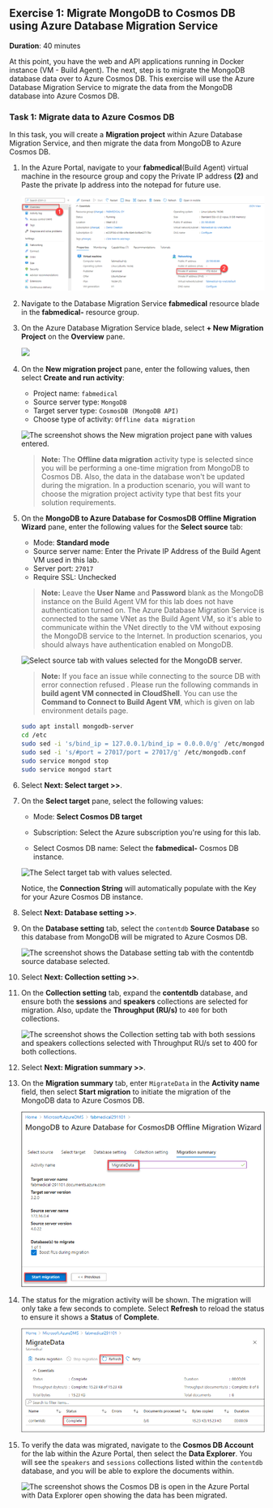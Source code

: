 ## Exercise 1: Migrate MongoDB to Cosmos DB using Azure Database Migration Service

**Duration**: 40 minutes

At this point, you have the web and API applications running in Docker instance (VM - Build Agent). The next, step is to migrate the MongoDB database data over to Azure Cosmos DB. This exercise will use the Azure Database Migration Service to migrate the data from the MongoDB database into Azure Cosmos DB.

### Task 1: Migrate data to Azure Cosmos DB

In this task, you will create a **Migration project** within Azure Database Migration Service, and then migrate the data from MongoDB to Azure Cosmos DB.

1. In the Azure Portal, navigate to your **fabmedical**(Build Agent) virtual machine in the resource group and copy the Private IP address **(2)** and Paste the private Ip address into the notepad for future use.

   ![Built Agent VM is shown. Overview tab is open. Private IP address is highlighted.](https://github.com/CloudLabs-MCW/MCW-Cloud-native-applications/blob/master/Hands-on%20lab/media/agent-vm-private-ip-address.png?raw=true "Private IP Address")

2. Navigate to the Database Migration Service **fabmedical<inject key="DeploymentID" enableCopy="false" />** resource blade in the **fabmedical-<inject key="DeploymentID" enableCopy="false" />** resource group.

3. On the Azure Database Migration Service blade, select **+ New Migration Project** on the **Overview** pane.

   ![](media/newmigrationproject.png)

4. On the **New migration project** pane, enter the following values, then select **Create and run activity**:

    - Project name: `fabmedical`
    - Source server type: `MongoDB`
    - Target server type: `CosmosDB (MongoDB API)`
    - Choose type of activity: `Offline data migration`

    ![The screenshot shows the New migration project pane with values entered.](media/createandrunactivity.png  "New migration project pane")

    > **Note:** The **Offline data migration** activity type is selected since you will be performing a one-time migration from MongoDB to Cosmos DB. Also, the data in the database won't be updated during the migration. In a production scenario, you will want to choose the migration project activity type that best fits your solution requirements.

5. On the **MongoDB to Azure Database for CosmosDB Offline Migration Wizard** pane, enter the following values for the **Select source** tab:

    - Mode: **Standard mode**
    - Source server name: Enter the Private IP Address of the Build Agent VM used in this lab.
    - Server port: `27017`
    - Require SSL: Unchecked

    > **Note:** Leave the **User Name** and **Password** blank as the MongoDB instance on the Build Agent VM for this lab does not have authentication turned on. The Azure Database Migration Service is connected to the same VNet as the Build Agent VM, so it's able to communicate within the VNet directly to the VM without exposing the MongoDB service to the Internet. In production scenarios, you should always have authentication enabled on MongoDB.

    ![Select source tab with values selected for the MongoDB server.](media/dmsselectsource.png "MongoDB to Azure Database for CosmosDB - Select source")
    
    > **Note:** If you face an issue while connecting to the source DB with error connection refused . Please run the following commands in **build agent VM connected in CloudShell**. You can use the **Command to Connect to Build Agent VM**, which is given on lab environment details page.

    ```bash
    sudo apt install mongodb-server
    cd /etc
    sudo sed -i 's/bind_ip = 127.0.0.1/bind_ip = 0.0.0.0/g' /etc/mongodb.conf
    sudo sed -i 's/#port = 27017/port = 27017/g' /etc/mongodb.conf
    sudo service mongod stop
    sudo service mongod start
    ```
    
6. Select **Next: Select target >>**.

7. On the **Select target** pane, select the following values:

    - Mode: **Select Cosmos DB target**

    - Subscription: Select the Azure subscription you're using for this lab.

    - Select Cosmos DB name: Select the **fabmedical-<inject key="DeploymentID" enableCopy="false" />** Cosmos DB instance.

    ![The Select target tab with values selected.](media/dmsselecttarget.png "MongoDB to Azure Database for CosmosDB - Select target")

    Notice, the **Connection String** will automatically populate with the Key for your Azure Cosmos DB instance.

8. Select **Next: Database setting >>**.

9. On the **Database setting** tab, select the `contentdb` **Source Database** so this database from MongoDB will be migrated to Azure Cosmos DB.

    ![The screenshot shows the Database setting tab with the contentdb source database selected.](media/dmsdatabasesetting.png "Database setting tab")

10. Select **Next: Collection setting >>**.

11. On the **Collection setting** tab, expand the **contentdb** database, and ensure both the **sessions** and **speakers** collections are selected for migration. Also, update the **Throughput (RU/s)** to `400` for both collections.

    ![The screenshot shows the Collection setting tab with both sessions and speakers collections selected with Throughput RU/s set to 400 for both collections.](media/dmscollectionsetting.png "Throughput RU")

12. Select **Next: Migration summary >>**.

13. On the **Migration summary** tab, enter `MigrateData` in the **Activity name** field, then select **Start migration** to initiate the migration of the MongoDB data to Azure Cosmos DB.

    ![The screenshot shows the Migration summary is shown with MigrateData entered in the Activity name field.](https://github.com/CloudLabs-MCW/MCW-Cloud-native-applications/blob/prod/Hands-on%20lab/media/dmsmigrationsummary.png?raw=true "Migration summary")

14. The status for the migration activity will be shown. The migration will only take a few seconds to complete. Select **Refresh** to reload the status to ensure it shows a **Status** of **Complete**.

    ![The screenshot shows the MigrateData activity showing the status has completed.](https://github.com/CloudLabs-MCW/MCW-Cloud-native-applications/blob/prod/Hands-on%20lab/media/dmsmigratecomplete.png?raw=true "MigrateData activity completed")

15. To verify the data was migrated, navigate to the **Cosmos DB Account** for the lab within the Azure Portal, then select the **Data Explorer**. You will see the `speakers` and `sessions` collections listed within the `contentdb` database, and you will be able to explore the documents within.

    ![The screenshot shows the Cosmos DB is open in the Azure Portal with Data Explorer open showing the data has been migrated.](media/dmsconfirmdataincosmosdb.png "Cosmos DB is open")
